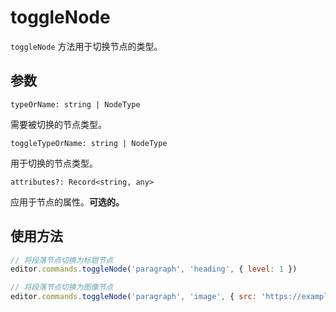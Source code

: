 # toggleNode
`toggleNode` 方法用于切换节点的类型。

## 参数
`typeOrName: string | NodeType`

需要被切换的节点类型。

`toggleTypeOrName: string | NodeType`

用于切换的节点类型。

`attributes?: Record<string, any>`

应用于节点的属性。**可选的。**

## 使用方法
```js
// 将段落节点切换为标题节点
editor.commands.toggleNode('paragraph', 'heading', { level: 1 })

// 将段落节点切换为图像节点
editor.commands.toggleNode('paragraph', 'image', { src: 'https://example.com/image.png' })
```